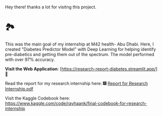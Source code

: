 Hey there! thanks a lot for visitng this project.
# 🏞️

This was the main goal of my internship at M42 health- Abu Dhabi. Here, I created "Diabetes Predictor Model" with Deep Learning for helping identify pre-diabetics and getting them out of the spectrum. The model performed with over 97% accuracy.

**Visit the Web Application**: [https://research-report-diabetes.streamlit.app/] 🌌

Read the report for my research internship here: 🎆
[Report for Research Internship.pdf](https://github.com/user-attachments/files/15774460/Report.for.Research.Internship.pdf) 

Visit the Kaggle Codebook here:
https://www.kaggle.com/code/rayhaank/final-codebook-for-research-internship
